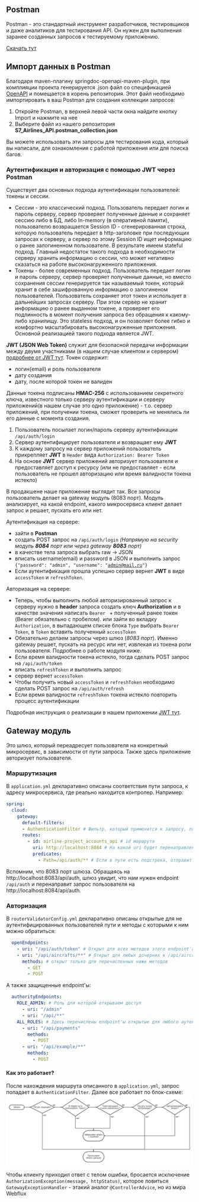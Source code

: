 ## Postman
Postman - это стандартный инструмент разработчиков, тестировщиков и даже аналитиков для тестирования API. Он нужен для выполнения заранее созданных запросов к тестируемому приложению. 

[Скачать тут](https://www.postman.com/downloads/)

## Импорт данных в Postman

Благодаря maven-плагину springdoc-openapi-maven-plugin, при комплияции проекта генерируется .json файл со спецификацией [OpenAPI](./guide_swagger.md) и помещается в корень репозитория. Этот файл необходимо импортировать в ваш Postman для создания коллекции запросов:
1) Откройте Postman, в верхней левой части окна найдите кнопку Import и нажмите на нее
2) Выберите файл из нашего репозитория **S7_Airlines_API.postman_collection.json**

Вы можете использовать эти запросы для тестирования кода, который вы написали, для ознакомления с работой приложения или для поиска багов.


### Аутентификация и авторизация с помощью JWT через Postman

Существует два основных подхода аутентификации пользователей: токены и сессии. 
- Сессии - это классический подход. Пользователь передает логин и пароль серверу, сервер проверяет полученные данные и сохраняет сессию либо в БД, либо In-memory (в оперативной памяти), пользователю возвращается Session ID - сгенерированная строка, которую пользователь передает в http-заголовке при последующих запросах к серверу, а сервер по этому Session ID ищет информацию о ранее залогиненном пользователе. В результате имеем stateful подход. Главный недостаток такого подхода в необходимости серверу хранить информацию о сессии, что может негативно сказаться на работе высоконагруженного приложения.
- Токены - более современных подход. Пользователь передает логин и пароль серверу, сервер проверяет полученные данные, но вместо сохранения сессии генерируется так называемый токен, который хранит в себе зашифрованную информацию о залогиненом пользователей. Пользователь сохраняет этот токен и использует в дальнейших запросах серверу. При этом сервер не хранит информацию о ранее выданном токене, а проверяет его подлинность в момент получения запроса без обращения к какому-либо хранилищу. Это stateless подход, и он позволяет более гибко и комфортно масштабировать высоконагруженные приложения. Основной реализацией такого подхода является JWT.

**JWT (JSON Web Token)** служит для безопасной передачи информации между двумя участниками (в нашем случае клиентом и сервером) [подробнее от JWT тут](https://struchkov.dev/blog/what-is-jwt/). Токен содержит:
- логин(email) и роль пользователя
- дату создания
- дату, после которой токен не валиден

Данные токена подписаны **HMAC-256** с использованием секретного ключа, известного только серверу аутентификации и серверу приложений(в нашем случае это одно приложение) - т.о. сервер приложений, при получении токена, сможет проверить не менялись ли его данные с момента создания.
1) Пользователь посылает логин/пароль серверу аутентификации `/api/auth/login`
2) Сервер аутентифицирует пользователя и возвращает ему **JWT**
3) К каждому запросу на сервер приложений пользователь прикрепляет **JWT** в `Header` вида ```Authorization: Bearer Token```
4) На основе **JWT** сервер приложений авторизует пользователя и предоставляет доступ к ресурсу (или не предоставляет - если пользователь не прошел авторизацию или время валидности токена истекло)

В продакшене наше приложение выглядит так. Все запросы пользователь делает на gateway модуль (8083 порт). Модуль анализирует, на какой endpoint, какого микросервиса клиент делает запрос и решает, пускать его или нет.



Аутентификация на сервере:
- зайти в **Postman**
- создать POST запрос на ```/api/auth/login``` _*(Напрямую на security модуль **8084** порт или через gateway **8083** порт)*_
- в качестве тела запроса выбрать raw -> JSON
- вписать username(email) и password в JSON и выполнить запрос <code>{"password": "admin", "username": "admin@mail.ru"}</code>
- Если аутентификация прошла успешно сервер вернет **JWT** в виде ```accessToken``` и ```refreshToken```.

Авторизация на сервере:
- Теперь, чтобы выполнить любой авторизированный запрос к серверу нужно в **header** запроса создать ключ **Authorization** и в качестве значения написать ```Bearer ``` + полученный ранее токен (Bearer обязательно с пробелом).
  или зайти во вкладку ```Authorization```, в выпадающем списке блока ```Type``` выбрать ```Bearer Token```, в ```Token``` вставить полученный ```accessToken```
- Обязательно делаем запросы через шлюз (_*8083 порт*_). Именно gateway решает, пускать на ресурс или нет, извлекая из токена роли пользователя. Подробнее о работе модуля ниже.
- Если время валидности токена истекло, тогда сделать POST запрос на ```/api/auth/token```
- вписать ```refreshToken``` и выполнить запрос
- сервер вернет ```accessToken```
- Чтобы получить новый ```accessToken``` и ```refreshToken``` необходимо сделать POST запрос на ```/api/auth/refresh```
- Если время валидности ```refreshToken``` токена истекло повторить процесс аутентификации

Подробная инструкция о реализации в нашем приложении [JWT тут](https://struchkov.dev/blog/jwt-implementation-in-spring/).

## Gateway модуль

Это шлюз, который переадресует пользователя на конкретный микросервис, в зависимости от пути запроса. Также здесь приложение авторизует пользователя.

### Маршрутизация

В `application.yml` декларативно описаны соответствия пути запроса, к адресу микросервиса, где реально находится контролер. Например:
```yaml
spring:
  cloud:
    gateway:
      default-filters:
      - AuthenticationFilter # Фильтр, который применится к запросу, после успешной маршрутизации. Подробнее об этом ниже.
      routes:
        - id: airline-project_accounts_api # id маршрута
          uri: http://localhost:8084 # На какой uri будет перенаправлен запрос
          predicates:
            - Path=/api/auth/** # Если в пути есть подстрока, отправит на этот маршрут 
```
Вспомним, что 8083 порт шлюза. Обращаясь на http://localhost:8083/api/auth, шлюз увидит, что нам нужен endpoint `/api/auth` и перенаправит запрос пользователя на http://localhost:8084/api/auth.

### Авторизация

В `routerValidatorConfig.yml` декларативно описаны открытые для не аутентифицированных пользователей пути и методы с которыми к ним можно обратиться:
```yaml
  openEndpoints:
    - uri: "/api/auth/token" # Открыт для всех методов этого endpoint'а, потому что поле `methods` не описано
    - uri: "/api/aircrafts/**" # Открыт для любых дочерних к /api/aircrafts/ endpoint'ов
      methods: # открыт только для перечисленных ниже методов
        - GET
        - POST 
```
А также защищенные endpoint'ы:
```yaml
  authorityEndpoints:
    ROLE_ADMIN: # Роль для которой открываем доступ
      - uri: "/admin"
      - uri: "/api/**"
    ALL_ROLES: # Здесь перечислены endpoint'ы открытые для любого аутентифицированного пользователя
      - uri: "/api/payments"
        methods:
          - POST
      - uri: "/api/example/**"
        methods:
          - POST
```

#### Как это работает?

После нахождения маршрута описанного в `application.yml`, запрос попадает в `AuthenticationFilter`. Далее все работает по блок-схеме:
![image](./images/AutenticationFilterScheme.png)

Чтобы клиенту приходил ответ с телом ошибки, бросается исключение `AuthorizationException(message, httpStatus)`, которое ловиться `GatewayExceptionHandler` - этакий аналог `@ControllerAdvice`, но из мира Webflux